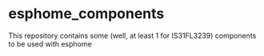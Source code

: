 # esphome_components

This repository contains some (well, at least 1 for IS31FL3239) components to be used with esphome


